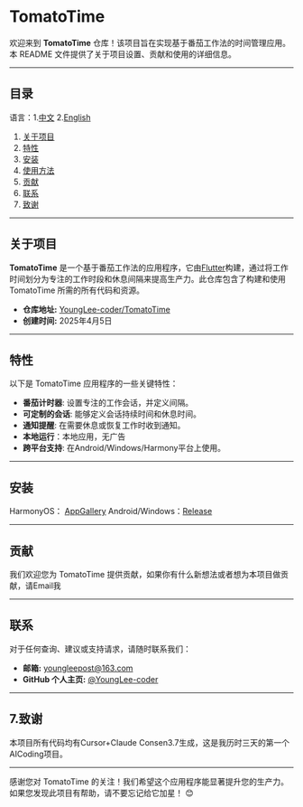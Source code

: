# TomatoTime

欢迎来到 **TomatoTime** 仓库！该项目旨在实现基于番茄工作法的时间管理应用。本 README 文件提供了关于项目设置、贡献和使用的详细信息。

---

## 目录

语言：1.[中文](https://github.com/YoungLee-coder/TomatoTime/blob/main/README.md) 2.[English](https://github.com/YoungLee-coder/TomatoTime/blob/main/README_EN.md)

1. [关于项目](#关于项目)
2. [特性](#特性)
3. [安装](#安装)
4. [使用方法](#使用方法)
5. [贡献](#贡献)
6. [联系](#联系)
7. [致谢](#致谢)

---

## 关于项目

**TomatoTime** 是一个基于番茄工作法的应用程序，它由[Flutter](https://flutter.dev/)构建，通过将工作时间划分为专注的工作时段和休息间隔来提高生产力。此仓库包含了构建和使用 TomatoTime 所需的所有代码和资源。

- **仓库地址:** [YoungLee-coder/TomatoTime](https://github.com/YoungLee-coder/TomatoTime)
- **创建时间:** 2025年4月5日

---

## 特性

以下是 TomatoTime 应用程序的一些关键特性：

- **番茄计时器**: 设置专注的工作会话，并定义间隔。
- **可定制的会话**: 能够定义会话持续时间和休息时间。
- **通知提醒**: 在需要休息或恢复工作时收到通知。
- **本地运行**：本地应用，无广告
- **跨平台支持**: 在Android/Windows/Harmony平台上使用。

---

## 安装

HarmonyOS： [AppGallery](https://appgallery.huawei.com/app/detail?id=cn.younglee.tomatotime)
Android/Windows：[Release](https://github.com/YoungLee-coder/TomatoTime/releases/tag/Release)

---

## 贡献

我们欢迎您为 TomatoTime 提供贡献，如果你有什么新想法或者想为本项目做贡献，请Email我

---

## 联系

对于任何查询、建议或支持请求，请随时联系我们：

- **邮箱:** youngleepost@163.com
- **GitHub 个人主页:** [@YoungLee-coder](https://github.com/YoungLee-coder)

---

## 7.致谢

本项目所有代码均有Cursor+Claude Consen3.7生成，这是我历时三天的第一个AICoding项目。

------

感谢您对 TomatoTime 的关注！我们希望这个应用程序能显著提升您的生产力。如果您发现此项目有帮助，请不要忘记给它加星！ 😊

